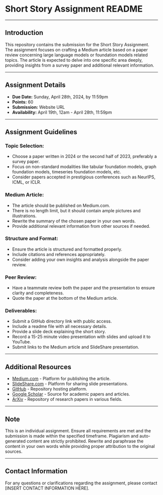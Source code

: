 # Short Story Assignment README

---

## Introduction

This repository contains the submission for the Short Story Assignment. The assignment focuses on crafting a Medium article based on a paper review concerning large language models or foundation models related topics. The article is expected to delve into one specific area deeply, providing insights from a survey paper and additional relevant information.

---

## Assignment Details

- **Due Date:** Sunday, April 28th, 2024, by 11:59pm
- **Points:** 60
- **Submission:** Website URL
- **Availability:** April 19th, 12am - April 28th, 11:59pm

---

## Assignment Guidelines

### Topic Selection:
- Choose a paper written in 2024 or the second half of 2023, preferably a survey paper.
- Focus on non-standard modalities like tabular foundation models, graph foundation models, timeseries foundation models, etc.
- Consider papers accepted in prestigious conferences such as NeurIPS, ICML, or ICLR.

### Medium Article:
- The article should be published on Medium.com.
- There is no length limit, but it should contain ample pictures and illustrations.
- Rewrite the summary of the chosen paper in your own words.
- Provide additional relevant information from other sources if needed.

### Structure and Format:
- Ensure the article is structured and formatted properly.
- Include citations and references appropriately.
- Consider adding your own insights and analysis alongside the paper review.

### Peer Review:
- Have a teammate review both the paper and the presentation to ensure clarity and completeness.
- Quote the paper at the bottom of the Medium article.

### Deliverables:
- Submit a GitHub directory link with public access.
- Include a readme file with all necessary details.
- Provide a slide deck explaining the short story.
- Record a 15-25 minute video presentation with slides and upload it to YouTube.
- Submit links to the Medium article and SlideShare presentation.

---

## Additional Resources

- [Medium.com](https://medium.com/) - Platform for publishing the article.
- [SlideShare.com](https://www.slideshare.net/) - Platform for sharing slide presentations.
- [GitHub](https://github.com/) - Repository hosting platform.
- [Google Scholar](https://scholar.google.com/) - Source for academic papers and articles.
- [ArXiv](https://arxiv.org/) - Repository of research papers in various fields.

---

## Note

This is an individual assignment. Ensure all requirements are met and the submission is made within the specified timeframe. Plagiarism and auto-generated content are strictly prohibited. Rewrite and paraphrase the content in your own words while providing proper attribution to the original sources.

---

## Contact Information

For any questions or clarifications regarding the assignment, please contact [INSERT CONTACT INFORMATION HERE].

